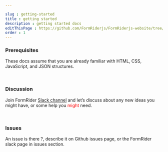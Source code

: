 ```yaml
---

slug : getting-started
title : getting started
description : getting started docs
editThisPage : https://github.com/FormRiderjs/FormRiderjs-website/tree/main/content
order : 1
---
```



### Prerequisites
These docs assume that you are already familiar with HTML, CSS, JavaScript, and JSON structures.

<br/>


### Discussion

Join FormRider [Slack channel](https://formriderjs.slack.com/) and let’s discuss about any new ideas you might have, or some help you <span style="color:red">might</span>
need.


<br/>

### Issues
An issue is there ?, describe it on Github issues page, or the FormRider slack page in issues section.


